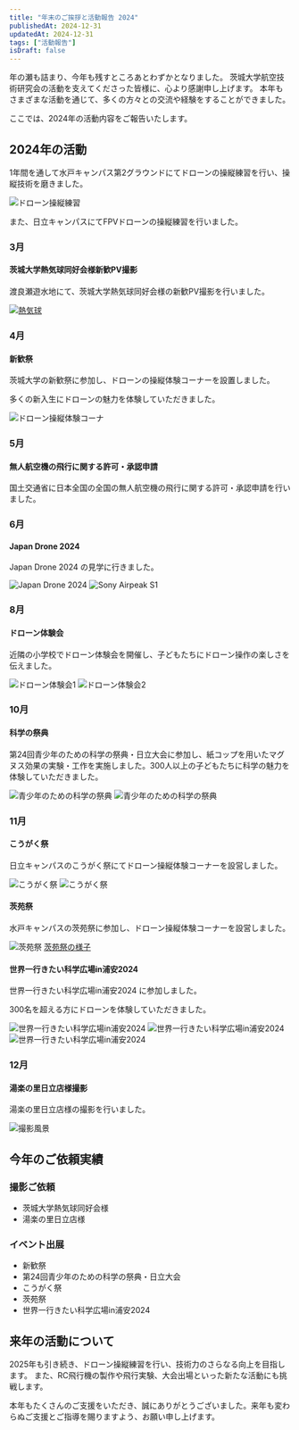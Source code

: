 ```yaml
---
title: "年末のご挨拶と活動報告 2024"
publishedAt: 2024-12-31
updatedAt: 2024-12-31
tags: ["活動報告"]
isDraft: false
---
```


年の瀬も詰まり、今年も残すところあとわずかとなりました。
茨城大学航空技術研究会の活動を支えてくださった皆様に、心より感謝申し上げます。
本年もさまざまな活動を通じて、多くの方々との交流や経験をすることができました。

ここでは、2024年の活動内容をご報告いたします。

## 2024年の活動

1年間を通して水戸キャンパス第2グラウンドにてドローンの操縦練習を行い、操縦技術を磨きました。

![ドローン操縦練習](./assets/mhTrITCYwXFTTwuV/GEQluFNasAAFMao.jpg)

また、日立キャンパスにてFPVドローンの操縦練習を行いました。

### 3月

#### 茨城大学熱気球同好会様新歓PV撮影

渡良瀬遊水地にて、茨城大学熱気球同好会様の新歓PV撮影を行いました。

[![熱気球](./assets/mhTrITCYwXFTTwuV/DJI_0024-frame%20at_0m9s.jpg)](https://x.com/i/status/1772785933705961724)

### 4月

#### 新歓祭

茨城大学の新歓祭に参加し、ドローンの操縦体験コーナーを設置しました。

多くの新入生にドローンの魅力を体験していただきました。

![ドローン操縦体験コーナ](./assets/mhTrITCYwXFTTwuV/GLAx4K6aQAAabE2.jpg)

### 5月

#### 無人航空機の飛行に関する許可・承認申請

国土交通省に日本全国の全国の無人航空機の飛行に関する許可・承認申請を行いました。

### 6月

#### Japan Drone 2024

Japan Drone 2024 の見学に行きました。

![Japan Drone 2024](./assets/mhTrITCYwXFTTwuV/GPXIeIMa4AAcQVu.jpg)
![Sony Airpeak S1](./assets/mhTrITCYwXFTTwuV/20240606_JapanDrone_AirpeakS1.jpg)

### 8月

#### ドローン体験会

近隣の小学校でドローン体験会を開催し、子どもたちにドローン操作の楽しさを伝えました。

![ドローン体験会1](./assets/mhTrITCYwXFTTwuV/GU_7STvaUAAlR_d.jpg)
![ドローン体験会2](./assets/mhTrITCYwXFTTwuV/GU_7STka4AQP8PO.jpg)

### 10月

#### 科学の祭典

第24回青少年のための科学の祭典・日立大会に参加し、紙コップを用いたマグヌス効果の実験・工作を実施しました。300人以上の子どもたちに科学の魅力を体験していただきました。

![青少年のための科学の祭典](./assets/mhTrITCYwXFTTwuV/20241020_科学の式典日立大会_241208_20.jpg)
![青少年のための科学の祭典](./assets/mhTrITCYwXFTTwuV/20241020_科学の式典日立大会_241208_36.jpg)

### 11月

#### こうがく祭

日立キャンパスのこうがく祭にてドローン操縦体験コーナーを設営しました。

![こうがく祭](./assets/mhTrITCYwXFTTwuV/GbV4BFOboAAGqdB.jpg)
![こうがく祭](./assets/mhTrITCYwXFTTwuV/GbV4BFPa0AAbkbK.jpg)

#### 茨苑祭

水戸キャンパスの茨苑祭に参加し、ドローン操縦体験コーナーを設営しました。

![茨苑祭](./assets/mhTrITCYwXFTTwuV/20241108_茨苑祭_241208_22.jpg)
[茨苑祭の様子](https://x.com/i/status/1855059739086143609)

#### 世界一行きたい科学広場in浦安2024

世界一行きたい科学広場in浦安2024 に参加しました。

300名を超える方にドローンを体験していただきました。

![世界一行きたい科学広場in浦安2024](./assets/mhTrITCYwXFTTwuV/世界一行きたい科学広場2024_241208_13.jpg)
![世界一行きたい科学広場in浦安2024](./assets/mhTrITCYwXFTTwuV/世界一行きたい科学広場2024_241208_6.jpg)
![世界一行きたい科学広場in浦安2024](./assets/mhTrITCYwXFTTwuV/世界一行きたい科学広場2024_241208_5.jpg)

### 12月

#### 湯楽の里日立店様撮影

湯楽の里日立店様の撮影を行いました。

![撮影風景](./assets/mhTrITCYwXFTTwuV/754877301.977571.jpg)

## 今年のご依頼実績

### 撮影ご依頼

- 茨城大学熱気球同好会様
- 湯楽の里日立店様

### イベント出展

- 新歓祭
- 第24回青少年のための科学の祭典・日立大会
- こうがく祭
- 茨苑祭
- 世界一行きたい科学広場in浦安2024

## 来年の活動について

2025年も引き続き、ドローン操縦練習を行い、技術力のさらなる向上を目指します。
また、RC飛行機の製作や飛行実験、大会出場といった新たな活動にも挑戦します。

本年もたくさんのご支援をいただき、誠にありがとうございました。来年も変わらぬご支援とご指導を賜りますよう、お願い申し上げます。
